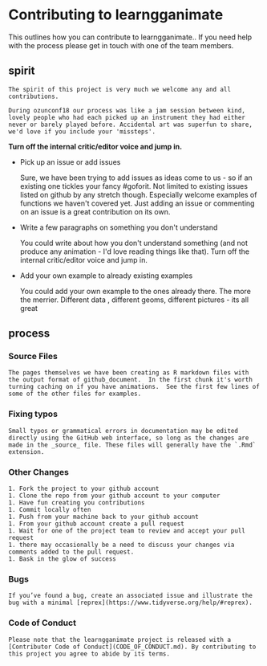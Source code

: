 # Contributing to learngganimate


This outlines how you can contribute to learngganimate..
If you need help with the process please get in touch with one of the team members.

## spirit

    The spirit of this project is very much we welcome any and all contributions.

    During ozunconf18 our process was like a jam session between kind, lovely people who had each picked up an instrument they had either never or barely played before. Accidental art was superfun to share, we'd love if you include your 'missteps'.

**Turn off the internal critic/editor voice and jump in.**

- Pick up an issue or add issues

    Sure, we have been trying to add issues as ideas come to us - so if an existing one tickles your fancy #goforit.  Not limited to existing issues listed on github by any stretch though. Especially welcome examples of functions we haven't covered yet.  Just adding an issue or commenting on an issue is a great contribution on its own.

-  Write a few paragraphs on something you don't understand

    You could write about how you don't understand something (and not produce any animation - I'd love reading things like that).  Turn off the internal critic/editor voice and jump in.

- Add your own example to already existing examples

    You could add your own example to the ones already there.  The more the merrier.  Different data , different geoms, different pictures - its all great


## process

### Source Files

    The pages themselves we have been creating as R markdown files with the output format of github_document.  In the first chunk it's worth turning caching on if you have animations.  See the first few lines of some of the other files for examples.

### Fixing typos

    Small typos or grammatical errors in documentation may be edited directly using the GitHub web interface, so long as the changes are made in the _source_ file. These files will generally have the `.Rmd` extension.

### Other Changes

    1. Fork the project to your github account
    1. Clone the repo from your github account to your computer
    1. Have fun creating you contributions
    1. Commit locally often
    1. Push from your machine back to your github account
    1. From your github account create a pull request
    1. Wait for one of the project team to review and accept your pull request
    1. there may occasionally be a need to discuss your changes via comments added to the pull request. 
    1. Bask in the glow of success

### Bugs

    If you’ve found a bug, create an associated issue and illustrate the bug with a minimal [reprex](https://www.tidyverse.org/help/#reprex).

### Code of Conduct

    Please note that the learngganimate project is released with a [Contributor Code of Conduct](CODE_OF_CONDUCT.md). By contributing to this project you agree to abide by its terms.
